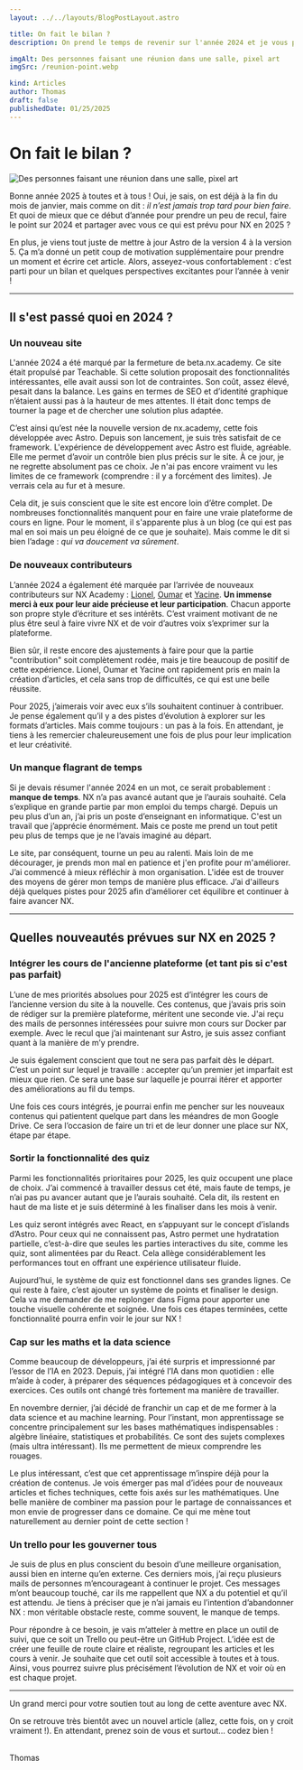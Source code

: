```yaml
---
layout: ../../layouts/BlogPostLayout.astro

title: On fait le bilan ?
description: On prend le temps de revenir sur l'année 2024 et je vous parle un peu de ce que j'ai prévu pour l'année 2025 sur NX.

imgAlt: Des personnes faisant une réunion dans une salle, pixel art
imgSrc: /reunion-point.webp

kind: Articles
author: Thomas
draft: false
publishedDate: 01/25/2025
---
```


# On fait le bilan ?

![Des personnes faisant une réunion dans une salle, pixel art](/reunion-point.webp)

Bonne année 2025 à toutes et à tous ! Oui, je sais, on est déjà à la fin du mois de janvier, mais comme on dit : _il n’est jamais trop tard pour bien faire_. Et quoi de mieux que ce début d’année pour prendre un peu de recul, faire le point sur 2024 et partager avec vous ce qui est prévu pour NX en 2025 ?

En plus, je viens tout juste de mettre à jour Astro de la version 4 à la version 5. Ça m’a donné un petit coup de motivation supplémentaire pour prendre un moment et écrire cet article. Alors, asseyez-vous confortablement : c’est parti pour un bilan et quelques perspectives excitantes pour l’année à venir !

---

## Il s'est passé quoi en 2024 ?

### Un nouveau site

L'année 2024 a été marqué par la fermeture de beta.nx.academy. Ce site était propulsé par Teachable. Si cette solution proposait des fonctionnalités intéressantes, elle avait aussi son lot de contraintes. Son coût, assez élevé, pesait dans la balance. Les gains en termes de SEO et d’identité graphique n’étaient aussi pas à la hauteur de mes attentes. Il était donc temps de tourner la page et de chercher une solution plus adaptée.

C’est ainsi qu’est née la nouvelle version de nx.academy, cette fois développée avec Astro. Depuis son lancement, je suis très satisfait de ce framework. L'expérience de développement avec Astro est fluide, agréable. Elle me permet d’avoir un contrôle bien plus précis sur le site. À ce jour, je ne regrette absolument pas ce choix. Je n'ai pas encore vraiment vu les limites de ce framework (comprendre : il y a forcément des limites). Je verrais cela au fur et à mesure.

Cela dit, je suis conscient que le site est encore loin d’être complet. De nombreuses fonctionnalités manquent pour en faire une vraie plateforme de cours en ligne. Pour le moment, il s'apparente plus à un blog (ce qui est pas mal en soi mais un peu éloigné de ce que je souhaite). Mais comme le dit si bien l’adage : _qui va doucement va sûrement_.

### De nouveaux contributeurs

L’année 2024 a également été marquée par l’arrivée de nouveaux contributeurs sur NX Academy : [Lionel](https://github.com/Escanor1986), [Oumar](https://github.com/OumarYanni) et [Yacine](https://github.com/yaswecan). **Un immense merci à eux pour leur aide précieuse et leur participation**. Chacun apporte son propre style d’écriture et ses intérêts. C’est vraiment motivant de ne plus être seul à faire vivre NX et de voir d’autres voix s’exprimer sur la plateforme.

Bien sûr, il reste encore des ajustements à faire pour que la partie "contribution" soit complètement rodée, mais je tire beaucoup de positif de cette expérience. Lionel, Oumar et Yacine ont rapidement pris en main la création d’articles, et cela sans trop de difficultés, ce qui est une belle réussite.

Pour 2025, j’aimerais voir avec eux s’ils souhaitent continuer à contribuer. Je pense également qu’il y a des pistes d’évolution à explorer sur les formats d’articles. Mais comme toujours : un pas à la fois. En attendant, je tiens à les remercier chaleureusement une fois de plus pour leur implication et leur créativité.

### Un manque flagrant de temps

Si je devais résumer l'année 2024 en un mot, ce serait probablement : **manque de temps**. NX n’a pas avancé autant que je l’aurais souhaité. Cela s’explique en grande partie par mon emploi du temps chargé. Depuis un peu plus d’un an, j’ai pris un poste d’enseignant en informatique. C'est un travail que j’apprécie énormément. Mais ce poste me prend un tout petit peu plus de temps que je ne l’avais imaginé au départ.

Le site, par conséquent, tourne un peu au ralenti. Mais loin de me décourager, je prends mon mal en patience et j'en profite pour m'améliorer. J’ai commencé à mieux réfléchir à mon organisation. L'idée est de trouver des moyens de gérer mon temps de manière plus efficace. J’ai d'ailleurs déjà quelques pistes pour 2025 afin d’améliorer cet équilibre et continuer à faire avancer NX.

---

## Quelles nouveautés prévues sur NX en 2025 ?

### Intégrer les cours de l'ancienne plateforme (et tant pis si c'est pas parfait)

L’une de mes priorités absolues pour 2025 est d’intégrer les cours de l’ancienne version du site à la nouvelle. Ces contenus, que j’avais pris soin de rédiger sur la première plateforme, méritent une seconde vie. J'ai reçu des mails de personnes intéressées pour suivre mon cours sur Docker par exemple. Avec le recul que j’ai maintenant sur Astro, je suis assez confiant quant à la manière de m’y prendre.

Je suis également conscient que tout ne sera pas parfait dès le départ. C’est un point sur lequel je travaille : accepter qu’un premier jet imparfait est mieux que rien. Ce sera une base sur laquelle je pourrai itérer et apporter des améliorations au fil du temps.

Une fois ces cours intégrés, je pourrai enfin me pencher sur les nouveaux contenus qui patientent quelque part dans les méandres de mon Google Drive. Ce sera l’occasion de faire un tri et de leur donner une place sur NX, étape par étape.

### Sortir la fonctionnalité des quiz

Parmi les fonctionnalités prioritaires pour 2025, les quiz occupent une place de choix. J’ai commencé à travailler dessus cet été, mais faute de temps, je n’ai pas pu avancer autant que je l’aurais souhaité. Cela dit, ils restent en haut de ma liste et je suis déterminé à les finaliser dans les mois à venir.

Les quiz seront intégrés avec React, en s’appuyant sur le concept d’islands d’Astro. Pour ceux qui ne connaissent pas, Astro permet une hydratation partielle, c’est-à-dire que seules les parties interactives du site, comme les quiz, sont alimentées par du React. Cela allège considérablement les performances tout en offrant une expérience utilisateur fluide.

Aujourd’hui, le système de quiz est fonctionnel dans ses grandes lignes. Ce qui reste à faire, c’est ajouter un système de points et finaliser le design. Cela va me demander de me replonger dans Figma pour apporter une touche visuelle cohérente et soignée. Une fois ces étapes terminées, cette fonctionnalité pourra enfin voir le jour sur NX !

### Cap sur les maths et la data science

Comme beaucoup de développeurs, j’ai été surpris et impressionné par l’essor de l’IA en 2023. Depuis, j’ai intégré l’IA dans mon quotidien : elle m’aide à coder, à préparer des séquences pédagogiques et à concevoir des exercices. Ces outils ont changé très fortement ma manière de travailler.

En novembre dernier, j’ai décidé de franchir un cap et de me former à la data science et au machine learning. Pour l’instant, mon apprentissage se concentre principalement sur les bases mathématiques indispensables : algèbre linéaire, statistiques et probabilités. Ce sont des sujets complexes (mais ultra intéressant). Ils me permettent de mieux comprendre les rouages.

Le plus intéressant, c’est que cet apprentissage m’inspire déjà pour la création de contenus. Je vois émerger pas mal d’idées pour de nouveaux articles et fiches techniques, cette fois axés sur les mathématiques. Une belle manière de combiner ma passion pour le partage de connaissances et mon envie de progresser dans ce domaine. Ce qui me mène tout naturellement au dernier point de cette section !

### Un trello pour les gouverner tous

Je suis de plus en plus conscient du besoin d’une meilleure organisation, aussi bien en interne qu’en externe. Ces derniers mois, j’ai reçu plusieurs mails de personnes m’encourageant à continuer le projet. Ces messages m’ont beaucoup touché, car ils me rappellent que NX a du potentiel et qu’il est attendu. Je tiens à préciser que je n’ai jamais eu l’intention d’abandonner NX : mon véritable obstacle reste, comme souvent, le manque de temps.

Pour répondre à ce besoin, je vais m’atteler à mettre en place un outil de suivi, que ce soit un Trello ou peut-être un GitHub Project. L’idée est de créer une feuille de route claire et réaliste, regroupant les articles et les cours à venir. Je souhaite que cet outil soit accessible à toutes et à tous. Ainsi, vous pourrez suivre plus précisément l’évolution de NX et voir où en est chaque projet.

---

Un grand merci pour votre soutien tout au long de cette aventure avec NX.

On se retrouve très bientôt avec un nouvel article (allez, cette fois, on y croit vraiment !). En attendant, prenez soin de vous et surtout… codez bien !

<br>
<span class="author">Thomas</span>
